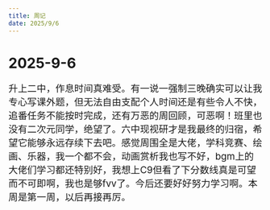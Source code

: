 ```yaml
---
title: 周记
date: 2025/9/6
---
```

# 2025-9-6
升上二中，作息时间真难受。有一说一强制三晚确实可以让我专心写课外题，但无法自由支配个人时间还是有些令人不快，追番任务不能按时完成，还有万恶的周回顾，可恶啊！班里也没有二次元同学，绝望了。六中现视研才是我最终的归宿，希望它能够永远存续下去吧。感觉周围全是大佬，学科竞赛、绘画、乐器，我一个都不会，动画赏析我也写不好，bgm上的大佬们学习都还特别好，我想上C9但看了下分数线真是可望而不可即啊，我也是够fvv了。今后还要好好努力学习啊。本周是第一周，以后再接再厉。

<style>
    p {font-size: 14pt;}
    table {font-size: 14pt;}
    li:not(.article-tag-list-item, .aos-init, .aos-animate) {font-size: 14pt;}
    center {font-size: 16pt;}
</style>
<script>
//SCRIPT//SCRIPT//SCRIPT//SCRIPT//SCRIPT//SCRIPT//SCRIPT//SCRIPT//SCRIPT//SCRIPT//SCRIPT//SCRIPT//SCRIPT//SCRIPT//SCRIPT//SCRIPT//SCRIPT//SCRIPT//SCRIPT//SCRIPT//SCRIPT//SCRIPT//SCRIPT//SCRIPT//SCRIPT//SCRIPT//SCRIPT//SCRIPT//SCRIPT//SCRIPT
var url = window.location.href;
var param = url.split("?");
if (param[1] != "pw=Hikari_Clarus203") window.location.replace("../../../../diary");
//alert(param[1]);
</script>
